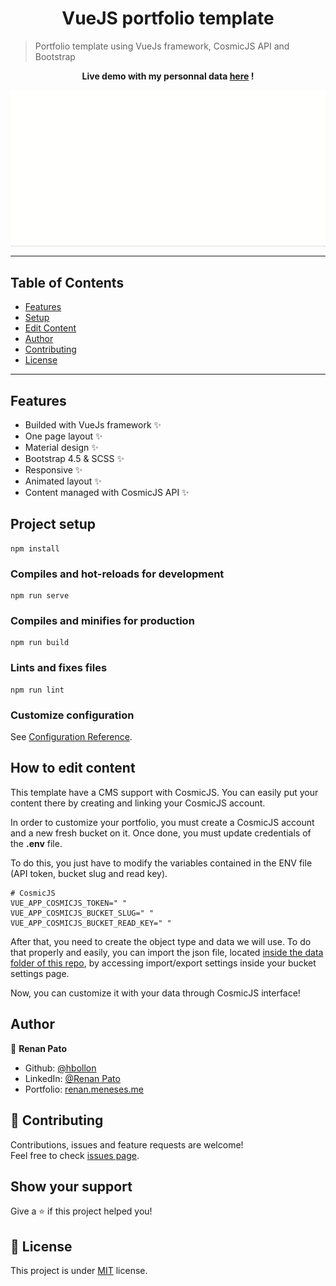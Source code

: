 <h1 align="center">VueJS portfolio template</h1>

> Portfolio template using VueJs framework, CosmicJS API and Bootstrap

<p align="center"><strong> Live demo with my personnal data <a href="https://renan.meneses.me">here</a> ! </strong></p>

<img align="center" src="doc/portfolio-vuejs_demo.gif" alt="portfolio-vuejs preview"></img>

---

## Table of Contents

- [Features](#features)
- [Setup](#project-setup)
- [Edit Content](#how-to-edit-content)
- [Author](#author)
- [Contributing](#-contributing)
- [License](#-license)

---

## Features
- Builded with VueJs framework ✨
- One page layout ✨
- Material design ✨
- Bootstrap 4.5 & SCSS ✨
- Responsive ✨
- Animated layout ✨
- Content managed with CosmicJS API ✨

## Project setup
```
npm install
```
### Compiles and hot-reloads for development
```
npm run serve
```
### Compiles and minifies for production
```
npm run build
```
### Lints and fixes files
```
npm run lint
```
### Customize configuration
See [Configuration Reference](https://cli.vuejs.org/config/).

## How to edit content
This template have a CMS support with CosmicJS. You can easily put your content there by creating and linking your CosmicJS account. 

In order to customize your portfolio, you must create a CosmicJS account and a new fresh bucket on it. Once done, you must update credentials of the **.env** file.

To do this, you just have to modify the variables contained in the ENV file (API token, bucket slug and read key).

```env
# CosmicJS 
VUE_APP_COSMICJS_TOKEN=" "
VUE_APP_COSMICJS_BUCKET_SLUG=" "
VUE_APP_COSMICJS_BUCKET_READ_KEY=" "
```

After that, you need to create the object type and data we will use. To do that properly and easily, you can import the json file, located [inside the data folder of this repo](https://github.com/hbollon/portfolio-vuejs/blob/master/data/portfolio-vuejs_import.json), by accessing import/export settings inside your bucket settings page.

Now, you can customize it with your data through CosmicJS interface!
## Author

👤 **Renan Pato**

* Github: [@hbollon](https://github.com/hbollon)
* LinkedIn: [@Renan Pato](https://www.linkedin.com/in/renan.meneses/)
* Portfolio: [renan.meneses.me](https://www.renan.meneses.me)

## 🤝 Contributing

Contributions, issues and feature requests are welcome!<br />Feel free to check [issues page](https://github.com/hbollon/portfolio-vuejs/issues). 

## Show your support

Give a ⭐️ if this project helped you!

## 📝 License

This project is under [MIT](https://github.com/hbollon/portfolio-vuesjs/blob/master/LICENSE) license.
